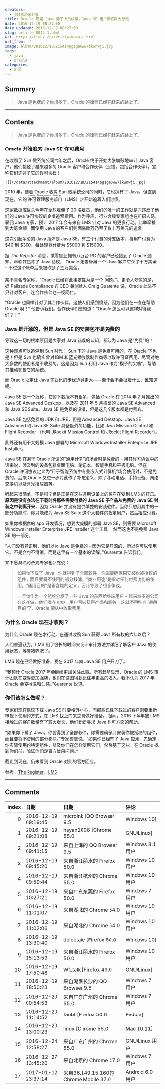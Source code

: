 ```yaml
---
creators:
  - jasminepeng
title: Oracle 勒紧 Java 脖子上的绞索，Java SE 用户面临巨大恐慌
date: 2016-12-19 08:27:00
date_updated: 2016-12-19 08:27:00
slug: article-8044-1.html
url: https://linux.cn/article-8044-1.html
url_from: ''
image: album/201612/18/215414pg1ga6ww7ikwnwji.jpg
tags:
  - java
  - oracle
categories:
  - 新闻
---
```


## Summary

> Java 是免费的？你想多了。Oracle 的律师已经在赶来的路上了。

***

<!-- more -->

## Contents

> 
> Java 是免费的？你想多了。Oracle 的律师已经在赶来的路上了。
> 
> 
> 

### Oracle 开始追索 Java SE 许可费用

在收购了 Sun 微系统公司六年之后，Oracle 终于开始大张旗鼓地审计 Java 客户，他们接触了越来越多的 Oracle 客户和合作伙伴（没错，包括合作伙伴），宣称它们违背了它的许可协议！

`![](/data/attachment/album/201612/18/215414pg1ga6ww7ikwnwji.jpg)`

2010 年，随着 Oracle 收购 Sun 微系统公司的同时，它也拥有了 Java，但直到现在，它的<ruby> 许可管理服务部门 <rp>  （ </rp> <rt>  License Management Services </rt> <rp>  ） </rp></ruby>（LMS）才开始追着人们讨债。

这家数据库巨头今年在全球雇佣了 20 名雇员，他们的唯一的工作就是向违反了他们的 Java 许可协议的企业追索费用。作为呼应，行业合规专家组也在扩招人马，雇佣 Java 专家，预计 2017 年会有来自 LMS 针对 Java 的更多行动。此举牵扯到大笔金额，而使用 Java 的客户们则面临数万乃至于数十万美元的追缴。

这次引起争论的 Java 版本是 Java SE，有三个付费的分支版本，每用户付费为 $40 到 $300，每处理器付费为 $5000 到 $15000。

据 *The Register* 消息，某零售业拥有八万台 PC 的客户已经接到了 Oracle 通知，声称其违背了 Java 协议。 Oracle 还告诉另一个 Java 客户它欠了十万美金 – 不过这个帐单后来被砍到了三万美金。

某不具名专家称，“Oracle 已经将此事定性为是一个<ruby> 问题 <rt>  issue </rt></ruby>。”。更令人吃惊的是，据 Palisade Compliance 的 CEO 兼创始人 Craig Guarente 说，Oracle 此举不只针对客户，连合作伙伴也一视同仁。

“Oracle 也同样针对了其合作伙伴。这使人们感到愤怒，因为他们在一直在帮助 Oracle 啊！” 他告诉我们。合作伙伴们想知道：“Oracle 怎么可以这样对待我们？！”

### Java 是开源的，但是 Java SE 的安装包不是免费的

导致这一切的根本原因是大家对 Java 错误的认知，都认为 Java 是“免费”的！

这种观点可以追溯到 Sun 时代； Sun 下的 Java 是免费可用的，在 Oracle 下也是！但是 Sun 也确实曾对 IBM 和蓝光播放器制作商等收取许可证费用，尽管对绝大多数的使用者是不收费的。这是因为 Sun 利用 Java 作为“楔子的尖端”，帮助其推动销售它的系统。

而 Oracle 决定让 Java 商业化的步伐迈得更大——至于会不会扯着什么，谁知道呢。

Java SE 是一个泛称，它的下载版本有很多，包括 Oracle 在 2014 年 2 月推出的 Java SE Advanced Desktop，以及在 2011 年 5 月推出的 Java SE Advanced 和 Java SE Suite。Java SE 是免费的没错，但是这几个版本都是付费的。

Java SE 包括免费的 JDK 和 JRE，但是 Advanced Desktop、Java SE Advanced 和 Java SE Suite 具备额外的功能，比如 Java Mission Control 和 Flight Recorder （也叫 JRockit Mission Control 和 JRockit Flight Recorder）。

此外还有用于大规模 Java 部署的 Microsoft Windows Installer Enterprise JRE Installer。

Java SE 在用于 Oracle 所谓的“通用计算”的场合时是免费的 – 用其许可协议中的话来说，涉及到的设备包括桌面电脑、笔记本、智能手机和平板电脑。但在 Oracle 许可协议定义为“用于智能系统中专业嵌入式计算机”场合使用时，不是免费的，后来 Oracle 又进一步对此作了补充定义，除了移动电话、手持设备、网络交换机以及蓝光播放器等。

听起来很简单，不是吗？但是正是在这些通用设备上的客户在受到 LMS 的打击。**原因是没有办法在下载时将那些需要付费的 Java SE 子产品从免费的 Java SE 封装之中剥离开来**，因为 Oracle 并没有提供单独的安装软件。当你只想用其中的一部分功能时，你只能成为 Java SE Suite 这个大套件的指定用户，然后相应付费。

如果你根据你的 app 开发情况，想要大规模的部署 Java SE，则需要 Microsoft Windows Installer Enterprise JRE Installer 这个工具 ，然而这也不是免费 Java SE 的一部分。

“人们没有意识到，他们以为 Jave 是免费的 - 因为它是开源的，所以你可以使用它。不是合约不清晰，而是这里有一个基本的误解。”Guarente 告诉我们。

某不愿具名的合规专家也补充说：

> 
> 如果你下载了 Java，你就得到了全部软件，你需要确保**只**安装你被授权的组件，而且要将不使用的部分移除。“商业用途”是指对任何付费功能的使用。“通用目的”是很含糊的定义，因此导致了很多争议。
> 
> 
> 一旦你作为一个组织分发了一些 Java 的东西给终端用户 – 越来越多的公司在这样做，他们发布 app，用户可以获得产品和服务 - 这就不再称为“通用目的”了...Oracle 要从中收取费用。
> 
> 
> 

### 为什么 Oracle 现在才收网？

为什么 Oracle 现在才行动，在通过收购 Sun 获得 Java 所有权的六年以后？

人们普遍认为，LMS 用了很长的时间来设计审计方法并详细了解客户 Java 的使用状态，等待猪养肥了。

LMS 现在已经做好准备，要在 2017 年向 Java SE 用户开刀了。

“我预计 Oracle 2017 年会继续更加关注此事。所有趋势显示，Oracle 的 LMS 审计团队在变得更加强势，他们在试图得到比往年更高的收入。我不认为 2017 年 Oracle 会变得温和仁慈。”Guarente 说道。

### 你们该怎么做呢？

专家们现在建议下载 Java SE 时要格外小心，而那些已经下载过的客户则要重新审视下使用的方式，在 LMS 找上门来之前做好准备。 据闻，2016 下半年被 LMS 接触过的客户数量有了较大增长，他们纷纷寻求 Java 许可方面的帮助。

“如果你下载了 Java，你就得到了全部软件，你需要确保只安装你被授权的组件，而且要将不使用的部分移除。”专家警告说。“如果你已经有了 Java 应用，先确定你实际使用的特定组件，以及你们在怎样使用它们，然后基于这些，在 Oracle 找到你们前，验证你们是否有使用问题。”

截止到现在，仍未看到 Oracle 对此的官方回应。

参考：[The Register](http://www.theregister.co.uk/2016/12/16/oracle_targets_java_users_non_compliance/)，[LMS](http://www.oracle.com/us/corporate/license-management-services/index.html)

***

## Comments

|   index | 日期                | 日期                                                    | 评论                                                                             |
|--------:|:--------------------|:--------------------------------------------------------|:---------------------------------------------------------------------------------|
|       0 | 2016-12-19 09:19:45 | microink [QQ Browser 9.5|Windows 10]                    | openJDK崛起！！！                                                                |
|       1 | 2016-12-19 09:21:08 | hsyan2008 [Chrome 55.0|GNU/Linux]                       | JAVA是想宰一波就完蛋吗                                                           |
|       2 | 2016-12-19 09:41:15 | 来自上海的 QQ Browser 9.5|Windows 8.1 用户              | openjdk崛起                                                                      |
|       3 | 2016-12-19 09:45:20 | 来自浙江丽水的 Firefox 50.0|Windows 10 用户             | openjdk是开发用的吧。用户端怎么办？                                              |
|       4 | 2016-12-19 09:59:44 | 来自浙江杭州的 Chrome 55.0|Windows 10 用户              | 装oracle的jre就好了啊，jdk和jre都是免费的，但oracle把收费的软件和jdk捆绑在一起了 |
|       5 | 2016-12-19 10:27:21 | 来自广东东莞的 Firefox 50.0|Windows 7 用户              | 用不到jdk和jre免费的就可以了                                                     |
|       6 | 2016-12-19 11:01:07 | 来自湖北的 Chrome 54.0|Windows 10 用户                  | openjdk是有jre的                                                                 |
|       7 | 2016-12-19 11:02:06 | 来自湖北的 Chrome 54.0|Windows 10 用户                  | oracle想钱想疯了                                                                 |
|       8 | 2016-12-19 13:30:40 | delectate [Firefox 50.0|Windows 10]                     | 钻利流氓                                                                         |
|       9 | 2016-12-19 15:13:59 | 来自浙江丽水的 Firefox 50.0|Windows 10 用户             | debian linux中有openjdk-jre,windows不知道哪里下。                                |
|      10 | 2016-12-19 17:50:48 | Wf_talk [Firefox 49.0|GNU/Linux]                        | 早知如此何必当初                                                                 |
|      11 | 2016-12-19 18:50:23 | 来自湖南长沙的 QQ Browser 9.5|Windows 7 用户            | zulu.org 有给win打包好的openjdk                                                  |
|      12 | 2016-12-20 00:54:53 | 来自广东广州的 Chrome 55.0|Windows 7 用户               | 可惜，这原本都是SUN的东西                                                        |
|      13 | 2016-12-20 11:14:52 | fanbt [Firefox 50.0|Fedora]                             | 这大概就是Redhat要跟Oracle闹掰的原因之一吧，性格不合！                           |
|      14 | 2016-12-20 13:00:23 | linux [Chrome 55.0|Mac 10.11]                           | 所以，当年 IBM 和 Google 没有买下 SUN 的恶果就这样呈现了。                       |
|      15 | 2016-12-24 12:58:27 | 来自广东广州的 Chrome 55.0|GNU/Linux 用户               | 养费了，就下手了                                                                 |
|      16 | 2016-12-27 13:45:20 | 来自北京的 Chrome 47.0|Windows 7 用户                   | PHP/C#或成最大赢家                                                               |
|      17 | 2017-01-12 23:37:14 | 来自36.149.15.160的 Chrome Mobile 37.0|Android 6.0 用户 | Java要收网了，MySQL还会远吗                                                      |
